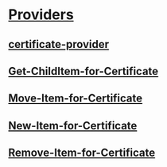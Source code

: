 #  [Providers]()
##  [certificate-provider](certificate-provider.md)
##  [Get-ChildItem-for-Certificate](Get-ChildItem-for-Certificate.md)
##  [Move-Item-for-Certificate](Move-Item-for-Certificate.md)
##  [New-Item-for-Certificate](New-Item-for-Certificate.md)
##  [Remove-Item-for-Certificate](Remove-Item-for-Certificate.md)
